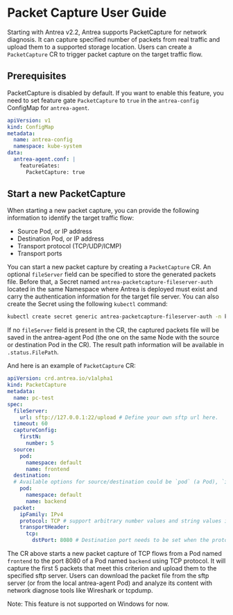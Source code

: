 # Packet Capture User Guide

Starting with Antrea v2.2, Antrea supports PacketCapture for network diagnosis.
It can capture specified number of packets from real traffic and upload them to a
supported storage location. Users can create a `PacketCapture` CR to trigger
packet capture on the target traffic flow.

## Prerequisites

PacketCapture is disabled by default. If you
want to enable this feature, you need to set feature gate `PacketCapture` to `true` in
the `antrea-config` ConfigMap for `antrea-agent`.

```yaml
apiVersion: v1
kind: ConfigMap
metadata:
  name: antrea-config
  namespace: kube-system
data:
  antrea-agent.conf: |
    featureGates:
      PacketCapture: true
```

## Start a new PacketCapture

When starting a new packet capture, you can provide the following information to identify
the target traffic flow:

* Source Pod, or IP address
* Destination Pod, or IP address
* Transport protocol (TCP/UDP/ICMP)
* Transport ports

You can start a new packet capture by creating a `PacketCapture` CR. An optional `fileServer`
field can be specified to store the generated packets file. Before that,
a Secret named `antrea-packetcapture-fileserver-auth` located in the same Namespace where
Antrea is deployed must exist and carry the authentication information for the target file server.
You can also create the Secret using the following `kubectl` command:

```bash
kubectl create secret generic antrea-packetcapture-fileserver-auth -n kube-system --from-literal=username='<username>' --from-literal=password='<password>'
```

If no `fileServer` field is present in the CR, the captured packets file will be saved in the
antrea-agent Pod (the one on the same Node with the source or destination Pod in the CR). The result
path information will be available in `.status.FilePath`.

And here is an example of `PacketCapture` CR:

```yaml
apiVersion: crd.antrea.io/v1alpha1
kind: PacketCapture
metadata:
  name: pc-test
spec:
  fileServer:
    url: sftp://127.0.0.1:22/upload # Define your own sftp url here.
  timeout: 60
  captureConfig:
    firstN:
      number: 5
  source:
    pod:
      namespace: default
      name: frontend
  destination:
  # Available options for source/destination could be `pod` (a Pod), `ip` (a specific IP address). These 2 options are mutually exclusive.
    pod:
      namespace: default
      name: backend
  packet:
    ipFamily: IPv4
    protocol: TCP # support arbitrary number values and string values in [TCP,UDP,ICMP]
    transportHeader:
      tcp:
        dstPort: 8080 # Destination port needs to be set when the protocol is TCP/UDP.
```

The CR above starts a new packet capture of TCP flows from a Pod named `frontend`
to the port 8080 of a Pod named `backend` using TCP protocol. It will capture the first 5 packets
that meet this criterion and upload them to the specified sftp server. Users can download the
packet file from the sftp server (or from the local antrea-agent Pod) and analyze its content
with network diagnose tools like Wireshark or tcpdump.

Note: This feature is not supported on Windows for now.
